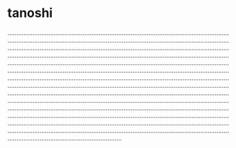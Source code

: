 # tanoshi
........................................................................................................................................................................................................................................................................................................................................................................................................................................................................................................................................................................................................................................................................................................................................................................................................................................................................................................................................................................................................................................................................................................................................................................................................................................................................................................................................................................................................................................................................................................................................................................................................................................................................................................................................................................................................................................................................